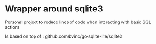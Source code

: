# Wrapper around sqlite3

Personal project to reduce lines of code when interacting with basic SQL actions

Is based on top of : github.com/bvinc/go-sqlite-lite/sqlite3
